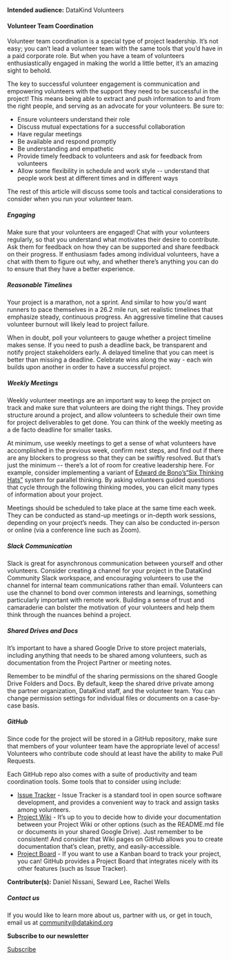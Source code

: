 




**Intended audience:**
DataKind Volunteers






#### Volunteer Team Coordination


Volunteer team coordination is a special type of project leadership. It’s not easy; you can’t lead a volunteer team with the same tools that you’d have in a paid corporate role. But when you have a team of volunteers enthusiastically engaged in making the world a little better, it’s an amazing sight to behold. 


The key to successful volunteer engagement is communication and empowering volunteers with the support they need to be successful in the project! This means being able to extract and push information to and from the right people, and serving as an advocate for your volunteers. Be sure to:


* Ensure volunteers understand their role
* Discuss mutual expectations for a successful collaboration
* Have regular meetings
* Be available and respond promptly
* Be understanding and empathetic
* Provide timely feedback to volunteers and ask for feedback from volunteers
* Allow some flexibility in schedule and work style \-\- understand that people work best at different times and in different ways


The rest of this article will discuss some tools and tactical considerations to consider when you run your volunteer team.


##### Engaging


Make sure that your volunteers are engaged! Chat with your volunteers regularly, so that you understand what motivates their desire to contribute. Ask them for feedback on how they can be supported and share feedback on their progress. If enthusiasm fades among individual volunteers, have a chat with them to figure out why, and whether there’s anything you can do to ensure that they have a better experience.


##### Reasonable Timelines


Your project is a marathon, not a sprint. And similar to how you’d want runners to pace themselves in a 26\.2 mile run, set realistic timelines that emphasize steady, continuous progress. An aggressive timeline that causes volunteer burnout will likely lead to project failure.


When in doubt, poll your volunteers to gauge whether a project timeline makes sense. If you need to push a deadline back, be transparent and notify project stakeholders early. A delayed timeline that you can meet is better than missing a deadline. Celebrate wins along the way \- each win builds upon another in order to have a successful project.


##### Weekly Meetings


Weekly volunteer meetings are an important way to keep the project on track and make sure that volunteers are doing the right things. They provide structure around a project, and allow volunteers to schedule their own time for project deliverables to get done. You can think of the weekly meeting as a de facto deadline for smaller tasks.


At minimum, use weekly meetings to get a sense of what volunteers have accomplished in the previous week, confirm next steps, and find out if there are any blockers to progress so that they can be swiftly resolved. But that’s just the minimum \-\- there’s a lot of room for creative leadership here. For example, consider implementing a variant of [Edward de Bono’s](https://en.wikipedia.org/wiki/Edward_de_Bono)[“Six Thinking Hats”](https://en.wikipedia.org/wiki/Six_Thinking_Hats) system for parallel thinking. By asking volunteers guided questions that cycle through the following thinking modes, you can elicit many types of information about your project.


Meetings should be scheduled to take place at the same time each week. They can be conducted as stand\-up meetings or in\-depth work sessions, depending on your project’s needs. They can also be conducted in\-person or online (via a conference line such as Zoom). 


##### Slack Communication


Slack is great for asynchronous communication between yourself and other volunteers. Consider creating a channel for your project in the DataKind Community Slack workspace, and encouraging volunteers to use the channel for internal team communications rather than email. Volunteers can use the channel to bond over common interests and learnings, something particularly important with remote work. Building a sense of trust and camaraderie can bolster the motivation of your volunteers and help them think through the nuances behind a project. 


##### Shared Drives and Docs


It’s important to have a shared Google Drive to store project materials, including anything that needs to be shared among volunteers, such as documentation from the Project Partner or meeting notes. 


Remember to be mindful of the sharing permissions on the shared Google Drive Folders and Docs. By default, keep the shared drive private among the partner organization, DataKind staff, and the volunteer team. You can change permission settings for individual files or documents on a case\-by\-case basis.


##### GitHub


Since code for the project will be stored in a GitHub repository, make sure that members of your volunteer team have the appropriate level of access! Volunteers who contribute code should at least have the ability to make Pull Requests.


Each GitHub repo also comes with a suite of productivity and team coordination tools. Some tools that to consider using include:


* [Issue Tracker](https://guides.github.com/features/issues/) \- Issue Tracker is a standard tool in open source software development, and provides a convenient way to track and assign tasks among volunteers.
* [Project Wiki](https://guides.github.com/features/wikis/) \- It’s up to you to decide how to divide your documentation between your Project Wiki or other options (such as the README.md file or documents in your shared Google Drive). Just remember to be consistent! And consider that Wiki pages on GitHub allows you to create documentation that’s clean, pretty, and easily\-accessible.
* [Project Board](https://docs.github.com/en/github/managing-your-work-on-github/about-project-boards) \- If you want to use a Kanban board to track your project, you can! GitHub provides a Project Board that integrates nicely with its other features (such as Issue Tracker).



 **Contributer(s):** Daniel Nissani, Seward Lee, Rachel Wells







##### Contact us


If you would like to learn more about us, partner with us, or get in touch, email us at community@datakind.org



 
**Subscribe to our newsletter**
  

[Subscribe](https://www.datakind.org/subscribe/)



